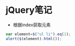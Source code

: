 jQuery笔记
===

- 根据index获取元素

```JavaScript
var element=$("ul li").eq(1);
alert($(element).html());
```
